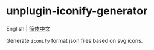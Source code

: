 # unplugin-iconify-generator

English | [简体中文](./README-zh.md)

Generate `iconify` format json files based on svg icons.
